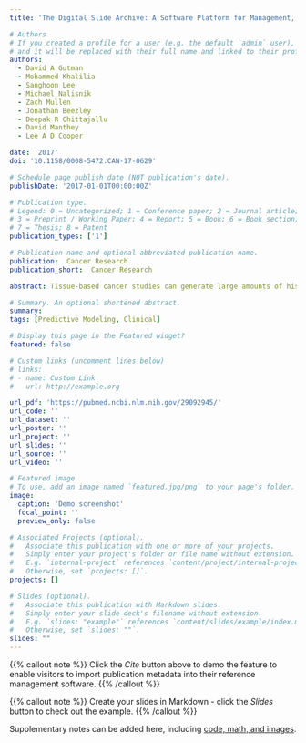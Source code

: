 ```yaml
---
title: 'The Digital Slide Archive: A Software Platform for Management, Integration, and Analysis of Histology for Cancer Research'

# Authors
# If you created a profile for a user (e.g. the default `admin` user), write the username (folder name) here
# and it will be replaced with their full name and linked to their profile.
authors:
  - David A Gutman
  - Mohammed Khalilia 
  - Sanghoon Lee 
  - Michael Nalisnik 
  - Zach Mullen  
  - Jonathan Beezley 
  - Deepak R Chittajallu 
  - David Manthey 
  - Lee A D Cooper

date: '2017'
doi: '10.1158/0008-5472.CAN-17-0629'

# Schedule page publish date (NOT publication's date).
publishDate: '2017-01-01T00:00:00Z'

# Publication type.
# Legend: 0 = Uncategorized; 1 = Conference paper; 2 = Journal article;
# 3 = Preprint / Working Paper; 4 = Report; 5 = Book; 6 = Book section;
# 7 = Thesis; 8 = Patent
publication_types: ['1']

# Publication name and optional abbreviated publication name.
publication:  Cancer Research
publication_short:  Cancer Research

abstract: Tissue-based cancer studies can generate large amounts of histology data in the form of glass slides. These slides contain important diagnostic, prognostic, and biological information and can be digitized into expansive and high-resolution whole-slide images using slide-scanning devices. Effectively utilizing digital pathology data in cancer research requires the ability to manage, visualize, share, and perform quantitative analysis on these large amounts of image data, tasks that are often complex and difficult for investigators with the current state of commercial digital pathology software. In this article, we describe the Digital Slide Archive (DSA), an open-source web-based platform for digital pathology. DSA allows investigators to manage large collections of histologic images and integrate them with clinical and genomic metadata. The open-source model enables DSA to be extended to provide additional capabilities.

# Summary. An optional shortened abstract.
summary: 
tags: [Predictive Modeling, Clinical]

# Display this page in the Featured widget?
featured: false

# Custom links (uncomment lines below)
# links:
# - name: Custom Link
#   url: http://example.org

url_pdf: 'https://pubmed.ncbi.nlm.nih.gov/29092945/'
url_code: ''
url_dataset: ''
url_poster: ''
url_project: ''
url_slides: ''
url_source: ''
url_video: ''

# Featured image
# To use, add an image named `featured.jpg/png` to your page's folder.
image:
  caption: 'Demo screenshot'
  focal_point: ''
  preview_only: false

# Associated Projects (optional).
#   Associate this publication with one or more of your projects.
#   Simply enter your project's folder or file name without extension.
#   E.g. `internal-project` references `content/project/internal-project/index.md`.
#   Otherwise, set `projects: []`.
projects: []

# Slides (optional).
#   Associate this publication with Markdown slides.
#   Simply enter your slide deck's filename without extension.
#   E.g. `slides: "example"` references `content/slides/example/index.md`.
#   Otherwise, set `slides: ""`.
slides: ""
---
```


{{% callout note %}}
Click the _Cite_ button above to demo the feature to enable visitors to import publication metadata into their reference management software.
{{% /callout %}}

{{% callout note %}}
Create your slides in Markdown - click the _Slides_ button to check out the example.
{{% /callout %}}

Supplementary notes can be added here, including [code, math, and images](https://wowchemy.com/docs/writing-markdown-latex/).
